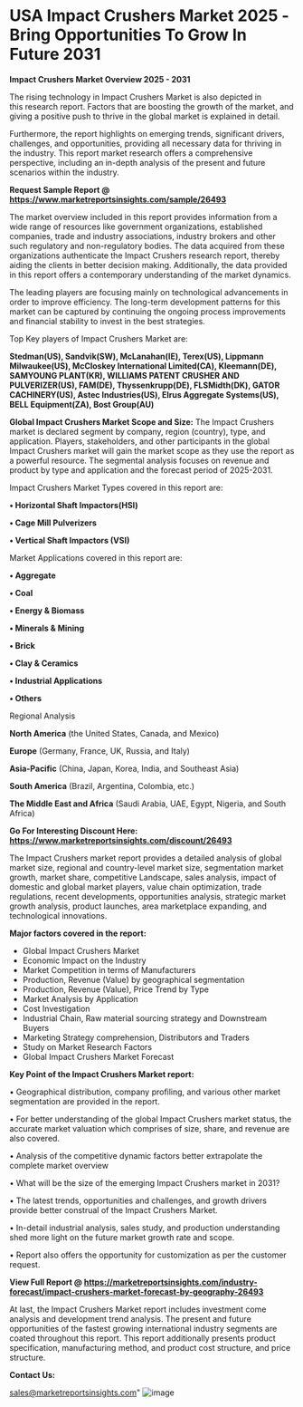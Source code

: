  # USA Impact Crushers Market 2025 -Bring Opportunities To Grow In Future 2031

<Strong> Impact Crushers Market Overview 2025 - 2031</strong>

The rising technology in Impact Crushers Market is also depicted in this research report. Factors that are boosting the growth of the market, and giving a positive push to thrive in the global market is explained in detail.

Furthermore, the report highlights on emerging trends, significant drivers, challenges, and opportunities, providing all necessary data for thriving in the industry. This report market research offers a comprehensive perspective, including an in-depth analysis of the present and future scenarios within the industry.

<strong>Request Sample Report @ <a href=https://www.marketreportsinsights.com/sample/26493>https://www.marketreportsinsights.com/sample/26493</a></strong>

The market overview included in this report provides information from a wide range of resources like government organizations, established companies, trade and industry associations, industry brokers and other such regulatory and non-regulatory bodies. The data acquired from these organizations authenticate the Impact Crushers research report, thereby aiding the clients in better decision making. Additionally, the data provided in this report offers a contemporary understanding of the market dynamics.

The leading players are focusing mainly on technological advancements in order to improve efficiency. The long-term development patterns for this market can be captured by continuing the ongoing process improvements and financial stability to invest in the best strategies.

Top Key players of Impact Crushers Market are:

<strong>Stedman(US), Sandvik(SW), McLanahan(IE), Terex(US), Lippmann Milwaukee(US), McCloskey International Limited(CA), Kleemann(DE), SAMYOUNG PLANT(KR), WILLIAMS PATENT CRUSHER AND PULVERIZER(US), FAM(DE), Thyssenkrupp(DE), FLSMidth(DK), GATOR CACHINERY(US), Astec Industries(US), Elrus Aggregate Systems(US), BELL Equipment(ZA), Bost Group(AU)</strong>

<strong><b>Global Impact Crushers Market Scope and Size:</b></strong>
The Impact Crushers market is declared segment by company, region (country), type, and application. Players, stakeholders, and other participants in the global Impact Crushers market will gain the market scope as they use the report as a powerful resource. The segmental analysis focuses on revenue and product by type and application and the forecast period of 2025-2031.

Impact Crushers Market Types covered in this report are:

<strong>• Horizontal Shaft Impactors(HSI)

• Cage Mill Pulverizers

• Vertical Shaft Impactors (VSI)</strong>

Market Applications covered in this report are:

<strong>• Aggregate

• Coal

• Energy & Biomass

• Minerals & Mining

• Brick

• Clay & Ceramics

• Industrial Applications

• Others</strong> 

Regional Analysis

<strong>North America</strong> (the United States, Canada, and Mexico)

<strong>Europe</strong> (Germany, France, UK, Russia, and Italy)

<strong>Asia-Pacific</strong> (China, Japan, Korea, India, and Southeast Asia)

<strong>South America</strong> (Brazil, Argentina, Colombia, etc.)

<strong>The Middle East and Africa</strong> (Saudi Arabia, UAE, Egypt, Nigeria, and South Africa)

<strong>Go For Interesting Discount Here: <a href=https://www.marketreportsinsights.com/discount/26493>https://www.marketreportsinsights.com/discount/26493</a></strong>

The Impact Crushers market report provides a detailed analysis of global market size, regional and country-level market size, segmentation market growth, market share, competitive Landscape, sales analysis, impact of domestic and global market players, value chain optimization, trade regulations, recent developments, opportunities analysis, strategic market growth analysis, product launches, area marketplace expanding, and technological innovations.

<strong><b>Major factors covered in the report:</b></strong>
<ul>
  <li>Global Impact Crushers Market </li>
  <li>Economic Impact on the Industry</li>
  <li>Market Competition in terms of Manufacturers</li>
  <li>Production, Revenue (Value) by geographical segmentation</li>
  <li>Production, Revenue (Value), Price Trend by Type</li>
  <li>Market Analysis by Application</li>
  <li>Cost Investigation</li>
  <li>Industrial Chain, Raw material sourcing strategy and Downstream Buyers</li>
  <li>Marketing Strategy comprehension, Distributors and Traders</li>
  <li>Study on Market Research Factors</li>
  <li>Global Impact Crushers Market Forecast</li>
</ul>

<strong><b>Key Point of the Impact Crushers Market report:</b></strong>

• Geographical distribution, company profiling, and various other market segmentation are provided in the report.

• For better understanding of the global Impact Crushers market status, the accurate market valuation which comprises of size, share, and revenue are also covered.

• Analysis of the competitive dynamic factors better extrapolate the complete market overview

• What will be the size of the emerging Impact Crushers market in 2031?

• The latest trends, opportunities and challenges, and growth drivers provide better construal of the Impact Crushers Market.

• In-detail industrial analysis, sales study, and production understanding shed more light on the future market growth rate and scope.

• Report also offers the opportunity for customization as per the customer request.

<strong><b>View Full Report @ <a href=https://marketreportsinsights.com/industry-forecast/impact-crushers-market-forecast-by-geography-26493>https://marketreportsinsights.com/industry-forecast/impact-crushers-market-forecast-by-geography-26493</a></b></strong>


At last, the Impact Crushers Market report includes investment come analysis and development trend analysis. The present and future opportunities of the fastest growing international industry segments are coated throughout this report. This report additionally presents product specification, manufacturing method, and product cost structure, and price structure.

<strong>Contact Us:</strong>

sales@marketreportsinsights.com"
![image](https://github.com/user-attachments/assets/88952f70-b010-473f-a121-88221056ad9a)
